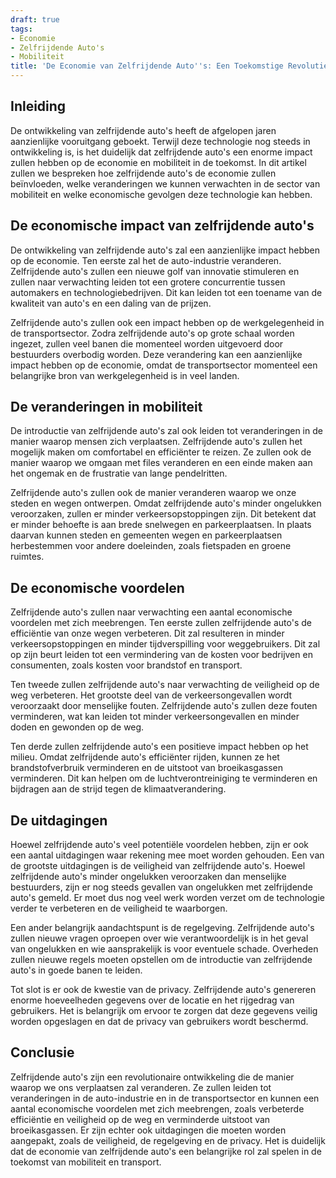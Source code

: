 ```yaml
---
draft: true
tags:
- Economie
- Zelfrijdende Auto's
- Mobiliteit
title: 'De Economie van Zelfrijdende Auto''s: Een Toekomstige Revolutie in Mobiliteit'
---
```


## Inleiding

De ontwikkeling van zelfrijdende auto's heeft de afgelopen jaren aanzienlijke vooruitgang geboekt. Terwijl deze technologie nog steeds in ontwikkeling is, is het duidelijk dat zelfrijdende auto's een enorme impact zullen hebben op de economie en mobiliteit in de toekomst. In dit artikel zullen we bespreken hoe zelfrijdende auto's de economie zullen beïnvloeden, welke veranderingen we kunnen verwachten in de sector van mobiliteit en welke economische gevolgen deze technologie kan hebben.

## De economische impact van zelfrijdende auto's

De ontwikkeling van zelfrijdende auto's zal een aanzienlijke impact hebben op de economie. Ten eerste zal het de auto-industrie veranderen. Zelfrijdende auto's zullen een nieuwe golf van innovatie stimuleren en zullen naar verwachting leiden tot een grotere concurrentie tussen automakers en technologiebedrijven. Dit kan leiden tot een toename van de kwaliteit van auto's en een daling van de prijzen.

Zelfrijdende auto's zullen ook een impact hebben op de werkgelegenheid in de transportsector. Zodra zelfrijdende auto's op grote schaal worden ingezet, zullen veel banen die momenteel worden uitgevoerd door bestuurders overbodig worden. Deze verandering kan een aanzienlijke impact hebben op de economie, omdat de transportsector momenteel een belangrijke bron van werkgelegenheid is in veel landen.

## De veranderingen in mobiliteit

De introductie van zelfrijdende auto's zal ook leiden tot veranderingen in de manier waarop mensen zich verplaatsen. Zelfrijdende auto's zullen het mogelijk maken om comfortabel en efficiënter te reizen. Ze zullen ook de manier waarop we omgaan met files veranderen en een einde maken aan het ongemak en de frustratie van lange pendelritten.

Zelfrijdende auto's zullen ook de manier veranderen waarop we onze steden en wegen ontwerpen. Omdat zelfrijdende auto's minder ongelukken veroorzaken, zullen er minder verkeersopstoppingen zijn. Dit betekent dat er minder behoefte is aan brede snelwegen en parkeerplaatsen. In plaats daarvan kunnen steden en gemeenten wegen en parkeerplaatsen herbestemmen voor andere doeleinden, zoals fietspaden en groene ruimtes.

## De economische voordelen

Zelfrijdende auto's zullen naar verwachting een aantal economische voordelen met zich meebrengen. Ten eerste zullen zelfrijdende auto's de efficiëntie van onze wegen verbeteren. Dit zal resulteren in minder verkeersopstoppingen en minder tijdverspilling voor weggebruikers. Dit zal
op zijn beurt leiden tot een vermindering van de kosten voor bedrijven en consumenten, zoals kosten voor brandstof en transport.

Ten tweede zullen zelfrijdende auto's naar verwachting de veiligheid op de weg verbeteren. Het grootste deel van de verkeersongevallen wordt veroorzaakt door menselijke fouten. Zelfrijdende auto's zullen deze fouten verminderen, wat kan leiden tot minder verkeersongevallen en minder doden en gewonden op de weg.

Ten derde zullen zelfrijdende auto's een positieve impact hebben op het milieu. Omdat zelfrijdende auto's efficiënter rijden, kunnen ze het brandstofverbruik verminderen en de uitstoot van broeikasgassen verminderen. Dit kan helpen om de luchtverontreiniging te verminderen en bijdragen aan de strijd tegen de klimaatverandering.

## De uitdagingen

Hoewel zelfrijdende auto's veel potentiële voordelen hebben, zijn er ook een aantal uitdagingen waar rekening mee moet worden gehouden. Een van de grootste uitdagingen is de veiligheid van zelfrijdende auto's. Hoewel zelfrijdende auto's minder ongelukken veroorzaken dan menselijke bestuurders, zijn er nog steeds gevallen van ongelukken met zelfrijdende auto's gemeld. Er moet dus nog veel werk worden verzet om de technologie verder te verbeteren en de veiligheid te waarborgen.

Een ander belangrijk aandachtspunt is de regelgeving. Zelfrijdende auto's zullen nieuwe vragen oproepen over wie verantwoordelijk is in het geval van ongelukken en wie aansprakelijk is voor eventuele schade. Overheden zullen nieuwe regels moeten opstellen om de introductie van zelfrijdende auto's in goede banen te leiden.

Tot slot is er ook de kwestie van de privacy. Zelfrijdende auto's genereren enorme hoeveelheden gegevens over de locatie en het rijgedrag van gebruikers. Het is belangrijk om ervoor te zorgen dat deze gegevens veilig worden opgeslagen en dat de privacy van gebruikers wordt beschermd.

## Conclusie

Zelfrijdende auto's zijn een revolutionaire ontwikkeling die de manier waarop we ons verplaatsen zal veranderen. Ze zullen leiden tot veranderingen in de auto-industrie en in de transportsector en kunnen een aantal economische voordelen met zich meebrengen, zoals verbeterde efficiëntie en veiligheid op de weg en verminderde uitstoot van broeikasgassen. Er zijn echter ook uitdagingen die moeten worden aangepakt, zoals de veiligheid, de regelgeving en de privacy. Het is duidelijk dat de economie van zelfrijdende auto's een belangrijke rol zal spelen in de toekomst van mobiliteit en transport.